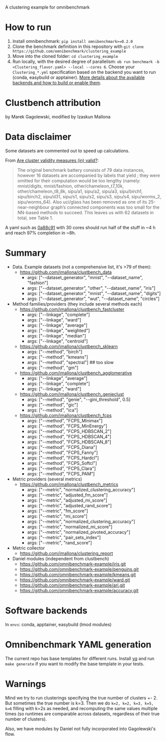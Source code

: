 A clustering example for omnibenchmark

# How to run

1. Install omnibenchmark: `pip install omnibenchmark>=0.2.0`
2. Clone the benchmark definition in this repository with `git clone https://github.com/omnibenchmark/clustering_example`
3. Move into the cloned folder: `cd clustering_example`
4. Run locally, with the desired degree of parallelism:
   `ob run benchmark -b <Clustering_flavor.yaml> --local --cores 6`.
   Choose your `Clustering_*.yml` specification based on the backend you want to run (conda, easybuild or apptainer). [More details about the available backends and how to build or enable them](https://github.com/omnibenchmark/clustering_example/blob/main/envs/README.md).

# Clustbench attribution

by Marek Gagolewski, modified by Izaskun Mallona

# Data disclaimer

Some datasets are commented out to speed up calculations.

From [Are cluster validity measures (in) valid?](https://www.sciencedirect.com/science/article/pii/S0020025521010082):

> The original benchmark battery consists of 79 data instances, however 16 datasets are accompanied by labels that yield ; they were omitted for their computation would be too lengthy (namely: mnist/digits, mnist/fashion, other/chameleon_t7_10k, other/chameleon_t8_8k, sipu/a1, sipu/a2, sipu/a3, sipu/birch1, sipu/birch2, sipu/d31, sipu/s1, sipu/s2, sipu/s3, sipu/s4, sipu/worms_2, sipu/worms_64). Also uci/glass has been removed as one of its 25-near-neighbour graph’s connected components was too small for the NN-based methods to succeed. This leaves us with 62 datasets in total, see Table 1.

A yaml such as [0a88c91](https://github.com/omnibenchmark/clustering_example/blob/0a88c910bbda62d1b593f4215a682770227f39ff/Clustering.yaml) with 30 cores should run half of the stuff in ~4 h and reach 97% completion in ~8h.

# Summary

- Data. Example datasets (not a comprehensive list, it's >79 of them):
  - https://github.com/imallona/clustbench_data 
    - args: ["--dataset_generator", "mnist", "--dataset_name", "fashion"]
    - args: ["--dataset_generator", "other", "--dataset_name", "iris"]
    - args: ["--dataset_generator", "mnist", "--dataset_name", "digits"]
    - args: ["--dataset_generator", "wut", "--dataset_name", "circles"]
- Method families/providers (they include several methods each)
  - https://github.com/imallona/clustbench_fastcluster
    - args: ["--linkage", "complete"]
    - args: ["--linkage", "ward"]
    - args: ["--linkage", "average"]
    - args: ["--linkage", "weighted"]
    - args: ["--linkage", "median"]
    - args: ["--linkage", "centroid"]
  - https://github.com/imallona/clustbench_sklearn 
    - args: ["--method", "birch"]
    - args: ["--method", "kmeans"]
    - args: ["--method", "spectral"] ## too slow
    - args: ["--method", "gm"]
  - https://github.com/imallona/clustbench_agglomerative
    - args: ["--linkage", "average"]
    - args: ["--linkage", "complete"]
    - args: ["--linkage", "ward"]
  - https://github.com/imallona/clustbench_genieclust
    - args: ["--method", "genie", "--gini_threshold", 0.5]
    - args: ["--method", "gic"]
    - args: ["--method", "ica"]
  - https://github.com/imallona/clustbench_fcps
    - args: ["--method", "FCPS_Minimax"]
    - args: ["--method", "FCPS_MinEnergy"]
    - args: ["--method", "FCPS_HDBSCAN_2"]
    - args: ["--method", "FCPS_HDBSCAN_4"]
    - args: ["--method", "FCPS_HDBSCAN_8"]
    - args: ["--method", "FCPS_Diana"]
    - args: ["--method", "FCPS_Fanny"]
    - args: ["--method", "FCPS_Hardcl"]
    - args: ["--method", "FCPS_Softcl"]
    - args: ["--method", "FCPS_Clara"]
    - args: ["--method", "FCPS_PAM"]
- Metric providers (several metrics)
  - https://github.com/imallona/clustbench_metrics
    - args: ["--metric", "normalized_clustering_accuracy"]
    - args: ["--metric", "adjusted_fm_score"]
    - args: ["--metric", "adjusted_mi_score"]
    - args: ["--metric", "adjusted_rand_score"]
    - args: ["--metric", "fm_score"]
    - args: ["--metric", "mi_score"]
    - args: ["--metric", "normalized_clustering_accuracy"]
    - args: ["--metric", "normalized_mi_score"]
    - args: ["--metric", "normalized_pivoted_accuracy"]
    - args: ["--metric", "pair_sets_index"]
    - args: ["--metric", "rand_score"]
- Metric collector
  - https://github.com/imallona/clustering_report
- Daniel modules (independent from clustbench)
  - https://github.com/omnibenchmark-example/iris.git
  - https://github.com/omnibenchmark-example/penguins.git
  - https://github.com/omnibenchmark-example/kmeans.git
  - https://github.com/omnibenchmark-example/ward.git
  - https://github.com/omnibenchmark-example/ari.git
  - https://github.com/omnibenchmark-example/accuracy.git
  
  
# Software backends

In `envs`: conda, apptainer, easybuild (lmod modules)

# Omnibenchmark YAML generation

The current repo has base templates for different runs.
Install [yq](https://github.com/mikefarah/yq) and run `make generate` if you want to modify the base template in your tests.

# Warnings

Mind we try to run clusterings specifying the true number of clusters +- 2. But sometimes the true number is k=3. Then we do `k=2, k=2, k=3, k=5, k=6` filling with k=2s as needed, and recomputing the same values multiple times (so runtimes are comparable across datasets, regardless of their true number of clusters).

Also, we have modules by Daniel not fully incorporated into Gagolewski's flow.
